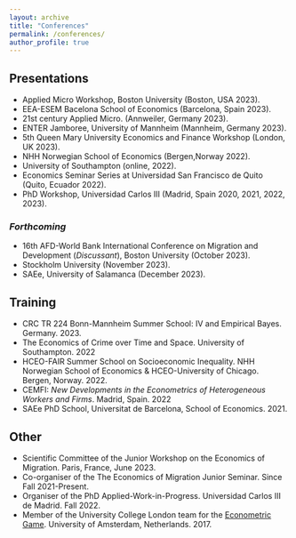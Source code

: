 ```yaml
---
layout: archive
title: "Conferences"
permalink: /conferences/
author_profile: true
---
```



<!-- {% for post in site.conferences %}
  {% include archive-single-nolink.html %}
{% endfor %} -->

## Presentations

- Applied Micro Workshop, Boston University (Boston, USA 2023).
- EEA-ESEM Bacelona School of Economics (Barcelona, Spain 2023).
- 21st century Applied Micro. (Annweiler, Germany 2023).
- ENTER Jamboree, University of Mannheim (Mannheim, Germany 2023).
- 5th Queen Mary University Economics and Finance Workshop (London, UK 2023).
- NHH Norwegian School of Economics (Bergen,Norway 2022).
- University of Southampton (online, 2022).
- Economics Seminar Series at Universidad San Francisco de Quito (Quito, Ecuador 2022).
- PhD Workshop, Universidad Carlos III (Madrid, Spain 2020, 2021, 2022, 2023).

### **_Forthcoming_**

- 16th AFD-World Bank International Conference on Migration and Development (_Discussant_), Boston University (October 2023).
- Stockholm University (November 2023).
- SAEe, University of Salamanca (December 2023).

## Training

- CRC TR 224 Bonn-Mannheim Summer School: IV and Empirical Bayes. Germany. 2023.
- The Economics of Crime over Time and Space. University of Southampton. 2022
- HCEO-FAIR Summer School on Socioeconomic Inequality. NHH Norwegian School of Economics & HCEO-University of Chicago. Bergen, Norway. 2022.
- CEMFI: _New Developments in the Econometrics of Heterogeneous Workers and Firms_. Madrid, Spain. 2022
- SAEe PhD School, Universitat de Barcelona, School of Economics. 2021.

## Other

- Scientific Committee of the Junior Workshop on the Economics of Migration. Paris, France, June 2023.
- Co-organiser of the The Economics of Migration Junior Seminar. Since Fall 2021-Present.
- Organiser of the PhD Applied-Work-in-Progress. Universidad Carlos III de Madrid. Fall 2022.
- Member of the University College London team for the [Econometric Game](https://wceconometrics.com/). University of Amsterdam,
Netherlands. 2017.